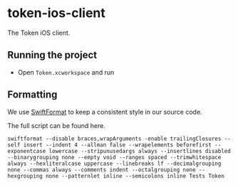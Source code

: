 # token-ios-client

The Token iOS client. 

## Running the project

- Open `Token.xcworkspace` and run

## Formatting

We use [SwiftFormat](https://github.com/nicklockwood/SwiftFormat) to keep a consistent style in our source code. 

The full script can be found here.

```
swiftformat --disable braces,wrapArguments -enable trailingClosures --self insert --indent 4 --allman false --wrapelements beforefirst --exponentcase lowercase --stripunusedargs always --insertlines disabled --binarygrouping none --empty void --ranges spaced --trimwhitespace always --hexliteralcase uppercase --linebreaks lf --decimalgrouping none --commas always --comments indent --octalgrouping none --hexgrouping none --patternlet inline --semicolons inline Tests Token
```
